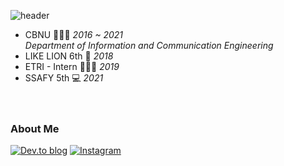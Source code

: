 
![header](https://capsule-render.vercel.app/api?type=waving&color=gradient&customColorList=0,3,6,5,10&height=170&section=header&text=jodawoooon&fontSize=45&fontAlign=81&fontAlignY=35)
 - CBNU 👩🏻‍🎓 *2016 ~ 2021*  
  *Department of Information and Communication Engineering*
 - LIKE LION 6th 🦁 *2018*
 - ETRI - Intern 👩🏻‍💻 *2019*
 - SSAFY 5th 💻 *2021*
<br><br><br>


### About Me

  <a href="https://velog.io/@jodawooooon">![Dev.to blog](https://img.shields.io/badge/Velog-00CCBB?style=for-the-badge&logo=blogger&logoColor=white)</a>
 <a href="https://www.instagram.com/jodawoooon/"> ![Instagram](https://img.shields.io/badge/Instagram-%23E4405F.svg?style=for-the-badge&logo=Instagram&logoColor=white)</a>

<br><br>
